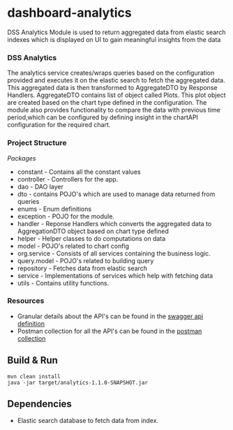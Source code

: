 

# dashboard-analytics


DSS Analytics Module is used to return aggregated data from elastic search indexes which is displayed on UI to gain meaningful insights from the data

### DSS Analytics 
The analytics service creates/wraps queries based on the configuration provided and executes it on the elastic search to fetch the aggregated data.
This aggregated data is then transformed to AggregateDTO by Response Handlers. AggregateDTO contains list of object called Plots. This plot object are created based on the chart type defined in the configuration. The module also provides functionality to compare the data with previous time period,which can be configured 
by defining insight in the chartAPI configuration for the required chart.




### Project Structure 
*Packages*
 - constant - Contains all the constant values
 - controller - Controllers for the app.
 - dao - DAO layer
 - dto - contains POJO's which are used to manage data returned from queries
 - enums - Enum definitions
 - exception - POJO for the module.
 - handler - Reponse Handlers which converts the aggregated data to AggregationDTO object based on chart type defined
 - helper - Helper classes to do computations on data
 - model - POJO's related to chart config
 - org.service - Consists of all services containing the business logic.
 - query.model - POJO's related to building query
 - repository - Fetches data from elastic search
 - service - Implementations of services which help with fetching data
 - utils - Contains utility functions.


### Resources
- Granular details about the API's can be found in the [swagger api definition](https://raw.githubusercontent.com/egovernments/business-services/master/Docs/dss-dashboard/DSS%20Analytics%20Dashboard%20YAML%20Spec%201.0.0.yaml)
- Postman collection for all the API's can be found in the [postman collection](https://www.getpostman.com/collections/0894f347322bed5bea1a)


## Build & Run


    mvn clean install
    java -jar target/analytics-1.1.0-SNAPSHOT.jar


## Dependencies


- Elastic search database to fetch data from index.



